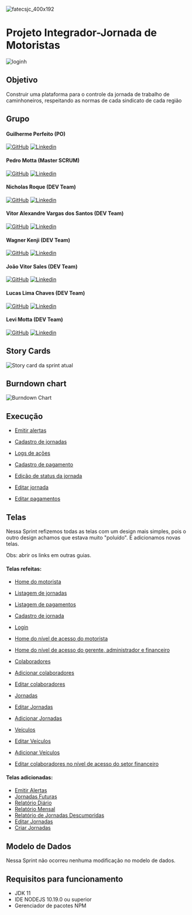 ![fatecsjc_400x192](https://user-images.githubusercontent.com/58821700/94355628-07a24b80-005c-11eb-8a48-0d5b5ff3583f.png)
# Projeto Integrador-Jornada de Motoristas

![loginh](https://user-images.githubusercontent.com/67328620/98449978-4cb7a400-2117-11eb-8990-635784a3bdbb.jpg)

## Objetivo

Construir uma plataforma para o controle da jornada de trabalho de caminhoneiros, respeitando as normas de cada sindicato de cada região

## Grupo 

#### Guilherme Perfeito (PO)
[![GitHub](https://user-images.githubusercontent.com/67328620/98449116-bcc22c00-210f-11eb-96d2-c486cd873fdb.png)](https://github.com/GuilhermePerfeito) [![Linkedin](https://user-images.githubusercontent.com/67328620/98449119-bdf35900-210f-11eb-9d55-221cd6689fd9.png)](https://www.linkedin.com/in/guilherme-perfeito-a76729168/)

#### Pedro Motta (Master SCRUM)
[![GitHub](https://user-images.githubusercontent.com/67328620/98449116-bcc22c00-210f-11eb-96d2-c486cd873fdb.png)](https://github.com/pdrMottaS) [![Linkedin](https://user-images.githubusercontent.com/67328620/98449119-bdf35900-210f-11eb-9d55-221cd6689fd9.png)](https://www.linkedin.com/in/pedro-motta-7471021a9/)

#### Nicholas Roque (DEV Team)
[![GitHub](https://user-images.githubusercontent.com/67328620/98449116-bcc22c00-210f-11eb-96d2-c486cd873fdb.png)](https://github.com/NicholasRoque) [![Linkedin](https://user-images.githubusercontent.com/67328620/98449119-bdf35900-210f-11eb-9d55-221cd6689fd9.png)](https://www.linkedin.com/in/nicholas-gabriel-dos-santos-roque-9113511b2/)

#### Vitor Alexandre Vargas dos Santos (DEV Team)
[![GitHub](https://user-images.githubusercontent.com/67328620/98449116-bcc22c00-210f-11eb-96d2-c486cd873fdb.png)](https://github.com/Vitoglok) [![Linkedin](https://user-images.githubusercontent.com/67328620/98449119-bdf35900-210f-11eb-9d55-221cd6689fd9.png)](https://www.linkedin.com/in/vitor-alexandre-0b63771b2/)

#### Wagner Kenji (DEV Team)
[![GitHub](https://user-images.githubusercontent.com/67328620/98449116-bcc22c00-210f-11eb-96d2-c486cd873fdb.png)](https://github.com/UmCaraDaNet) [![Linkedin](https://user-images.githubusercontent.com/67328620/98449119-bdf35900-210f-11eb-9d55-221cd6689fd9.png)](https://www.linkedin.com/in/wagner-kenji-franco-kamoei-6883791b2/)

#### João Vitor Sales (DEV Team)
[![GitHub](https://user-images.githubusercontent.com/67328620/98449116-bcc22c00-210f-11eb-96d2-c486cd873fdb.png)](https://github.com/joao-sales1405) [![Linkedin](https://user-images.githubusercontent.com/67328620/98449119-bdf35900-210f-11eb-9d55-221cd6689fd9.png)](https://www.linkedin.com/in/jo%C3%A3o-sales-86a37a1b2)

#### Lucas Lima Chaves (DEV Team)
[![GitHub](https://user-images.githubusercontent.com/67328620/98449116-bcc22c00-210f-11eb-96d2-c486cd873fdb.png)](https://github.com/Lucas-Chaves) [![Linkedin](https://user-images.githubusercontent.com/67328620/98449119-bdf35900-210f-11eb-9d55-221cd6689fd9.png)](https://www.linkedin.com/in/lucas-chaves-24312391)

#### Levi Motta (DEV Team)
[![GitHub](https://user-images.githubusercontent.com/67328620/98449116-bcc22c00-210f-11eb-96d2-c486cd873fdb.png)](https://github.com/levizoca) [![Linkedin](https://user-images.githubusercontent.com/67328620/98449119-bdf35900-210f-11eb-9d55-221cd6689fd9.png)](https://www.linkedin.com/in/levi-motta-5001a2173/)

## Story Cards

![Story card da sprint atual](https://user-images.githubusercontent.com/58821700/94359281-84ddb880-007c-11eb-9cc0-f47a2801c029.png)

## Burndown chart

![Burndown Chart](https://user-images.githubusercontent.com/67328620/100551810-e4656980-3261-11eb-98b5-0ef159ed44cc.png)

## Execução

* [Emitir alertas](https://user-images.githubusercontent.com/58821700/100553327-3dd29600-326c-11eb-8948-75ccaa828de8.gif)

* [Cadastro de jornadas](https://user-images.githubusercontent.com/58821700/100553368-74101580-326c-11eb-9dd9-0596c2bf3392.gif)

* [Logs de ações](https://user-images.githubusercontent.com/58821700/100553399-7e321400-326c-11eb-8fca-13511d1d479a.gif)

* [Cadastro de pagamento](https://user-images.githubusercontent.com/58821700/100553407-8be79980-326c-11eb-8ffd-9c885d728420.gif)

* [Edição de status da jornada](https://user-images.githubusercontent.com/58821700/100553413-94d86b00-326c-11eb-8689-597a58d1f42d.gif)

* [Editar jornada](https://user-images.githubusercontent.com/58821700/100553422-9e61d300-326c-11eb-8183-45e65d8ffa62.gif)

* [Editar pagamentos](https://user-images.githubusercontent.com/58821700/100553431-a6217780-326c-11eb-9b69-1b43498998ba.gif)

## Telas

Nessa Sprint refizemos todas as telas com um design mais simples, pois o outro design achamos que estava muito "poluído". E adicionamos novas telas.

Obs: abrir os links em outras guias.

#### Telas refeitas:


* [Home do motorista](https://user-images.githubusercontent.com/58821700/100553440-b0dc0c80-326c-11eb-8161-21c0cf3cf770.png)

* [Listagem de jornadas](https://user-images.githubusercontent.com/58821700/100553449-b9344780-326c-11eb-93d7-06cf46098283.png)

* [Listagem de pagamentos](https://user-images.githubusercontent.com/58821700/100553454-c2251900-326c-11eb-8056-155ce8f02bb9.png)

* [Cadastro de jornada](https://user-images.githubusercontent.com/58821700/100553468-c94c2700-326c-11eb-8ebf-79f8320417c5.png)

* [Login](https://www.google.com/imgres?imgurl=https%3A%2F%2Fwww.nomadfoods.com%2Fwp-content%2Fuploads%2F2018%2F08%2Fplaceholder-1-e1533569576673.png&imgrefurl=https%3A%2F%2Fwww.nomadfoods.com%2Fplaceholder-1%2F&tbnid=m5vVN0urT71LuM&vet=12ahUKEwjYss6nj6btAhWLCrkGHV9LCQ8QMygEegUIARCiAQ..i&docid=Not-6PpeyFZ7aM&w=1956&h=1956&q=placeholder&ved=2ahUKEwjYss6nj6btAhWLCrkGHV9LCQ8QMygEegUIARCiAQ)
* [Home do nível de acesso do motorista](https://www.google.com/imgres?imgurl=https%3A%2F%2Fwww.nomadfoods.com%2Fwp-content%2Fuploads%2F2018%2F08%2Fplaceholder-1-e1533569576673.png&imgrefurl=https%3A%2F%2Fwww.nomadfoods.com%2Fplaceholder-1%2F&tbnid=m5vVN0urT71LuM&vet=12ahUKEwjYss6nj6btAhWLCrkGHV9LCQ8QMygEegUIARCiAQ..i&docid=Not-6PpeyFZ7aM&w=1956&h=1956&q=placeholder&ved=2ahUKEwjYss6nj6btAhWLCrkGHV9LCQ8QMygEegUIARCiAQ)
* [Home do nível de acesso do gerente, administrador e financeiro](https://www.google.com/imgres?imgurl=https%3A%2F%2Fwww.nomadfoods.com%2Fwp-content%2Fuploads%2F2018%2F08%2Fplaceholder-1-e1533569576673.png&imgrefurl=https%3A%2F%2Fwww.nomadfoods.com%2Fplaceholder-1%2F&tbnid=m5vVN0urT71LuM&vet=12ahUKEwjYss6nj6btAhWLCrkGHV9LCQ8QMygEegUIARCiAQ..i&docid=Not-6PpeyFZ7aM&w=1956&h=1956&q=placeholder&ved=2ahUKEwjYss6nj6btAhWLCrkGHV9LCQ8QMygEegUIARCiAQ)
* [Colaboradores](https://www.google.com/imgres?imgurl=https%3A%2F%2Fwww.nomadfoods.com%2Fwp-content%2Fuploads%2F2018%2F08%2Fplaceholder-1-e1533569576673.png&imgrefurl=https%3A%2F%2Fwww.nomadfoods.com%2Fplaceholder-1%2F&tbnid=m5vVN0urT71LuM&vet=12ahUKEwjYss6nj6btAhWLCrkGHV9LCQ8QMygEegUIARCiAQ..i&docid=Not-6PpeyFZ7aM&w=1956&h=1956&q=placeholder&ved=2ahUKEwjYss6nj6btAhWLCrkGHV9LCQ8QMygEegUIARCiAQ)
* [Adicionar colaboradores](https://www.google.com/imgres?imgurl=https%3A%2F%2Fwww.nomadfoods.com%2Fwp-content%2Fuploads%2F2018%2F08%2Fplaceholder-1-e1533569576673.png&imgrefurl=https%3A%2F%2Fwww.nomadfoods.com%2Fplaceholder-1%2F&tbnid=m5vVN0urT71LuM&vet=12ahUKEwjYss6nj6btAhWLCrkGHV9LCQ8QMygEegUIARCiAQ..i&docid=Not-6PpeyFZ7aM&w=1956&h=1956&q=placeholder&ved=2ahUKEwjYss6nj6btAhWLCrkGHV9LCQ8QMygEegUIARCiAQ)
* [Editar colaboradores](https://www.google.com/imgres?imgurl=https%3A%2F%2Fwww.nomadfoods.com%2Fwp-content%2Fuploads%2F2018%2F08%2Fplaceholder-1-e1533569576673.png&imgrefurl=https%3A%2F%2Fwww.nomadfoods.com%2Fplaceholder-1%2F&tbnid=m5vVN0urT71LuM&vet=12ahUKEwjYss6nj6btAhWLCrkGHV9LCQ8QMygEegUIARCiAQ..i&docid=Not-6PpeyFZ7aM&w=1956&h=1956&q=placeholder&ved=2ahUKEwjYss6nj6btAhWLCrkGHV9LCQ8QMygEegUIARCiAQ)
* [Jornadas](https://www.google.com/imgres?imgurl=https%3A%2F%2Fwww.nomadfoods.com%2Fwp-content%2Fuploads%2F2018%2F08%2Fplaceholder-1-e1533569576673.png&imgrefurl=https%3A%2F%2Fwww.nomadfoods.com%2Fplaceholder-1%2F&tbnid=m5vVN0urT71LuM&vet=12ahUKEwjYss6nj6btAhWLCrkGHV9LCQ8QMygEegUIARCiAQ..i&docid=Not-6PpeyFZ7aM&w=1956&h=1956&q=placeholder&ved=2ahUKEwjYss6nj6btAhWLCrkGHV9LCQ8QMygEegUIARCiAQ)
* [Editar Jornadas](https://www.google.com/imgres?imgurl=https%3A%2F%2Fwww.nomadfoods.com%2Fwp-content%2Fuploads%2F2018%2F08%2Fplaceholder-1-e1533569576673.png&imgrefurl=https%3A%2F%2Fwww.nomadfoods.com%2Fplaceholder-1%2F&tbnid=m5vVN0urT71LuM&vet=12ahUKEwjYss6nj6btAhWLCrkGHV9LCQ8QMygEegUIARCiAQ..i&docid=Not-6PpeyFZ7aM&w=1956&h=1956&q=placeholder&ved=2ahUKEwjYss6nj6btAhWLCrkGHV9LCQ8QMygEegUIARCiAQ)
* [Adicionar Jornadas](https://www.google.com/imgres?imgurl=https%3A%2F%2Fwww.nomadfoods.com%2Fwp-content%2Fuploads%2F2018%2F08%2Fplaceholder-1-e1533569576673.png&imgrefurl=https%3A%2F%2Fwww.nomadfoods.com%2Fplaceholder-1%2F&tbnid=m5vVN0urT71LuM&vet=12ahUKEwjYss6nj6btAhWLCrkGHV9LCQ8QMygEegUIARCiAQ..i&docid=Not-6PpeyFZ7aM&w=1956&h=1956&q=placeholder&ved=2ahUKEwjYss6nj6btAhWLCrkGHV9LCQ8QMygEegUIARCiAQ)
* [Veículos](https://www.google.com/imgres?imgurl=https%3A%2F%2Fwww.nomadfoods.com%2Fwp-content%2Fuploads%2F2018%2F08%2Fplaceholder-1-e1533569576673.png&imgrefurl=https%3A%2F%2Fwww.nomadfoods.com%2Fplaceholder-1%2F&tbnid=m5vVN0urT71LuM&vet=12ahUKEwjYss6nj6btAhWLCrkGHV9LCQ8QMygEegUIARCiAQ..i&docid=Not-6PpeyFZ7aM&w=1956&h=1956&q=placeholder&ved=2ahUKEwjYss6nj6btAhWLCrkGHV9LCQ8QMygEegUIARCiAQ)
* [Editar Veículos](https://www.google.com/imgres?imgurl=https%3A%2F%2Fwww.nomadfoods.com%2Fwp-content%2Fuploads%2F2018%2F08%2Fplaceholder-1-e1533569576673.png&imgrefurl=https%3A%2F%2Fwww.nomadfoods.com%2Fplaceholder-1%2F&tbnid=m5vVN0urT71LuM&vet=12ahUKEwjYss6nj6btAhWLCrkGHV9LCQ8QMygEegUIARCiAQ..i&docid=Not-6PpeyFZ7aM&w=1956&h=1956&q=placeholder&ved=2ahUKEwjYss6nj6btAhWLCrkGHV9LCQ8QMygEegUIARCiAQ)
* [Adicionar Veículos](https://www.google.com/imgres?imgurl=https%3A%2F%2Fwww.nomadfoods.com%2Fwp-content%2Fuploads%2F2018%2F08%2Fplaceholder-1-e1533569576673.png&imgrefurl=https%3A%2F%2Fwww.nomadfoods.com%2Fplaceholder-1%2F&tbnid=m5vVN0urT71LuM&vet=12ahUKEwjYss6nj6btAhWLCrkGHV9LCQ8QMygEegUIARCiAQ..i&docid=Not-6PpeyFZ7aM&w=1956&h=1956&q=placeholder&ved=2ahUKEwjYss6nj6btAhWLCrkGHV9LCQ8QMygEegUIARCiAQ)
* [Editar colaboradores no nível de acesso do setor financeiro](https://www.google.com/imgres?imgurl=https%3A%2F%2Fwww.nomadfoods.com%2Fwp-content%2Fuploads%2F2018%2F08%2Fplaceholder-1-e1533569576673.png&imgrefurl=https%3A%2F%2Fwww.nomadfoods.com%2Fplaceholder-1%2F&tbnid=m5vVN0urT71LuM&vet=12ahUKEwjYss6nj6btAhWLCrkGHV9LCQ8QMygEegUIARCiAQ..i&docid=Not-6PpeyFZ7aM&w=1956&h=1956&q=placeholder&ved=2ahUKEwjYss6nj6btAhWLCrkGHV9LCQ8QMygEegUIARCiAQ)

#### Telas adicionadas:

* [Emitir Alertas](https://www.google.com/imgres?imgurl=https%3A%2F%2Fwww.nomadfoods.com%2Fwp-content%2Fuploads%2F2018%2F08%2Fplaceholder-1-e1533569576673.png&imgrefurl=https%3A%2F%2Fwww.nomadfoods.com%2Fplaceholder-1%2F&tbnid=m5vVN0urT71LuM&vet=12ahUKEwjYss6nj6btAhWLCrkGHV9LCQ8QMygEegUIARCiAQ..i&docid=Not-6PpeyFZ7aM&w=1956&h=1956&q=placeholder&ved=2ahUKEwjYss6nj6btAhWLCrkGHV9LCQ8QMygEegUIARCiAQ)
* [Jornadas Futuras](https://www.google.com/imgres?imgurl=https%3A%2F%2Fwww.nomadfoods.com%2Fwp-content%2Fuploads%2F2018%2F08%2Fplaceholder-1-e1533569576673.png&imgrefurl=https%3A%2F%2Fwww.nomadfoods.com%2Fplaceholder-1%2F&tbnid=m5vVN0urT71LuM&vet=12ahUKEwjYss6nj6btAhWLCrkGHV9LCQ8QMygEegUIARCiAQ..i&docid=Not-6PpeyFZ7aM&w=1956&h=1956&q=placeholder&ved=2ahUKEwjYss6nj6btAhWLCrkGHV9LCQ8QMygEegUIARCiAQ)
* [Relatório Diário](https://www.google.com/imgres?imgurl=https%3A%2F%2Fwww.nomadfoods.com%2Fwp-content%2Fuploads%2F2018%2F08%2Fplaceholder-1-e1533569576673.png&imgrefurl=https%3A%2F%2Fwww.nomadfoods.com%2Fplaceholder-1%2F&tbnid=m5vVN0urT71LuM&vet=12ahUKEwjYss6nj6btAhWLCrkGHV9LCQ8QMygEegUIARCiAQ..i&docid=Not-6PpeyFZ7aM&w=1956&h=1956&q=placeholder&ved=2ahUKEwjYss6nj6btAhWLCrkGHV9LCQ8QMygEegUIARCiAQ)
* [Relatório Mensal](https://www.google.com/imgres?imgurl=https%3A%2F%2Fwww.nomadfoods.com%2Fwp-content%2Fuploads%2F2018%2F08%2Fplaceholder-1-e1533569576673.png&imgrefurl=https%3A%2F%2Fwww.nomadfoods.com%2Fplaceholder-1%2F&tbnid=m5vVN0urT71LuM&vet=12ahUKEwjYss6nj6btAhWLCrkGHV9LCQ8QMygEegUIARCiAQ..i&docid=Not-6PpeyFZ7aM&w=1956&h=1956&q=placeholder&ved=2ahUKEwjYss6nj6btAhWLCrkGHV9LCQ8QMygEegUIARCiAQ)
* [Relatório de Jornadas Descumpridas](https://www.google.com/imgres?imgurl=https%3A%2F%2Fwww.nomadfoods.com%2Fwp-content%2Fuploads%2F2018%2F08%2Fplaceholder-1-e1533569576673.png&imgrefurl=https%3A%2F%2Fwww.nomadfoods.com%2Fplaceholder-1%2F&tbnid=m5vVN0urT71LuM&vet=12ahUKEwjYss6nj6btAhWLCrkGHV9LCQ8QMygEegUIARCiAQ..i&docid=Not-6PpeyFZ7aM&w=1956&h=1956&q=placeholder&ved=2ahUKEwjYss6nj6btAhWLCrkGHV9LCQ8QMygEegUIARCiAQ)
* [Editar Jornadas](https://www.google.com/imgres?imgurl=https%3A%2F%2Fwww.nomadfoods.com%2Fwp-content%2Fuploads%2F2018%2F08%2Fplaceholder-1-e1533569576673.png&imgrefurl=https%3A%2F%2Fwww.nomadfoods.com%2Fplaceholder-1%2F&tbnid=m5vVN0urT71LuM&vet=12ahUKEwjYss6nj6btAhWLCrkGHV9LCQ8QMygEegUIARCiAQ..i&docid=Not-6PpeyFZ7aM&w=1956&h=1956&q=placeholder&ved=2ahUKEwjYss6nj6btAhWLCrkGHV9LCQ8QMygEegUIARCiAQ)
* [Criar Jornadas](https://www.google.com/imgres?imgurl=https%3A%2F%2Fwww.nomadfoods.com%2Fwp-content%2Fuploads%2F2018%2F08%2Fplaceholder-1-e1533569576673.png&imgrefurl=https%3A%2F%2Fwww.nomadfoods.com%2Fplaceholder-1%2F&tbnid=m5vVN0urT71LuM&vet=12ahUKEwjYss6nj6btAhWLCrkGHV9LCQ8QMygEegUIARCiAQ..i&docid=Not-6PpeyFZ7aM&w=1956&h=1956&q=placeholder&ved=2ahUKEwjYss6nj6btAhWLCrkGHV9LCQ8QMygEegUIARCiAQ)

## Modelo de Dados

Nessa Sprint não ocorreu nenhuma modificação no modelo de dados.

## Requisitos para funcionamento

- JDK 11
- IDE NODEJS 10.19.0 ou superior
- Gerenciador de pacotes NPM
